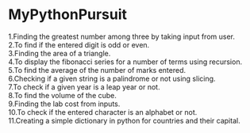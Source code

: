 # MyPythonPursuit
1.Finding the greatest number among three by taking input from user. 
<br>
2.To find if the entered digit is odd or even.
<br>
3.Finding the area of a triangle.
<br>
4.To display the fibonacci series for a number of terms using recursion.
<br>
5.To find the average of the number of marks entered.
<br>
6.Checking if a given string is a palindrome or not using slicing.
<br>
7.To check if a given year is a leap year or not. 
<br>
8.To find the volume of the cube.
<br>
9.Finding the lab cost from inputs.
<br>
10.To check if the entered character is an alphabet or not. 
<br>
11.Creating a simple dictionary in python for countries and their capital.
<br>
